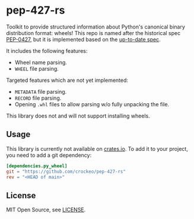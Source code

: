 # pep-427-rs

Toolkit to provide structured information about Python's canonical binary distribution format: wheels!
This repo is named after the historical spec [PEP-0427](https://peps.python.org/pep-0427/),
but it is implemented based on the [up-to-date spec](https://packaging.python.org/en/latest/specifications/binary-distribution-format/).

It includes the following features:

- Wheel name parsing.
- `WHEEL` file parsing.

Targeted features which are not yet implemented:

- `METADATA` file parsing.
- `RECORD` file parsing.
- Opening `.whl` files to allow parsing w/o fully unpacking the file.

This library does not and will not support installing wheels.

## Usage

This library is currently not available on [crates.io](https://crates.io).
To add it to your project, you need to add a git dependency:

```toml
[dependencies.py_wheel]
git = "https://github.com/crockeo/pep-427-rs"
rev = "<HEAD of main>"
```

## License

MIT Open Source, see [LICENSE](./LICENSE).
